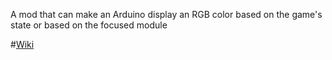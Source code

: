 A mod that can make an Arduino display an RGB color based on the game's state or based on the focused module

#[Wiki](https://github.com/Qkrisi/ktanemod-arduino-rgb/wiki)
